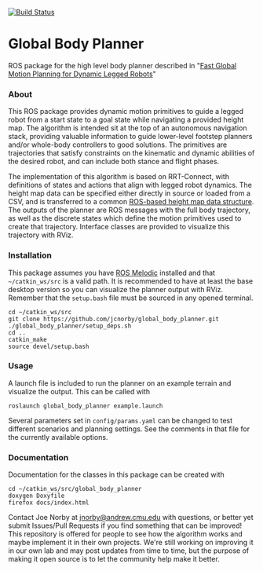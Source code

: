 [![Build Status](https://travis-ci.org/jcnorby/global_body_planner.png?branch=main)](https://travis-ci.org/jcnorby/global_body_planner)

# Global Body Planner
ROS package for the high level body planner described in "<a href="http://www.andrew.cmu.edu/user/amj1/papers/IROS2020_Fast_Global_Motion_Planning.pdf">Fast Global Motion Planning for Dynamic Legged Robots</a>"

### About
This ROS package provides dynamic motion primitives to guide a legged robot from a start state to a goal state while navigating a provided height map. The algorithm is intended sit at the top of an autonomous navigation stack, providing valuable information to guide lower-level footstep planners and/or whole-body controllers to good solutions. The primitives are trajectories that satisfy constraints on the kinematic and dynamic abilities of the desired robot, and can include both stance and flight phases.

The implementation of this algorithm is based on RRT-Connect, with definitions of states and actions that align with legged robot dynamics. The height map data can be specified either directly in source or loaded from a CSV, and is transferred to a common [ROS-based height map data structure](https://github.com/ANYbotics/grid_map). The outputs of the planner are ROS messages with the full body trajectory, as well as the discrete states which define the motion primitives used to create that trajectory. Interface classes are provided to visualize this trajectory with RViz.

### Installation
This package assumes you have [ROS Melodic](http://wiki.ros.org/melodic/Installation) installed and that `~/catkin_ws/src` is a valid path. It is recommended to have at least the base desktop version so you can visualize the planner output with RViz. Remember that the `setup.bash` file must be sourced in any opened terminal.

```
cd ~/catkin_ws/src
git clone https://github.com/jcnorby/global_body_planner.git
./global_body_planner/setup_deps.sh
cd ..
catkin_make
source devel/setup.bash
```

### Usage
A launch file is included to run the planner on an example terrain and visualize the output. This can be called with

```
roslaunch global_body_planner example.launch
```

Several parameters set in `config/params.yaml` can be changed to test different scenarios and planning settings. See the comments in that file for the currently available options.

### Documentation
Documentation for the classes in this package can be created with
```
cd ~/catkin_ws/src/global_body_planner
doxygen Doxyfile
firefox docs/index.html
```
Contact Joe Norby at jnorby@andrew.cmu.edu with questions, or better yet submit Issues/Pull Requests if you find something that can be improved! This repository is offered for people to see how the algorithm works and maybe implement it in their own projects. We're still working on improving it in our own lab and may post updates from time to time, but the purpose of making it open source is to let the community help make it better.

